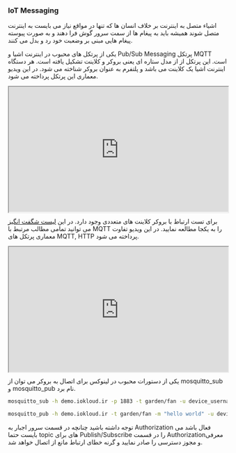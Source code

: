 ### IoT Messaging
اشیاء متصل به اینترنت بر خلاف انسان ها که تنها در مواقع نیاز می بایست به اینترنت متصل شوند همیشه باید به پیغام ها از سمت سرور گوش فرا دهند و به صورت پیوسته پیغام هایی مبنی بر وضعبت خود رد و بدل می کنند.

یکی از پرتکل های محبوب در اینترنت اشیا و Pub/Sub Messaging پرتکل MQTT است. این پرتکل از از مدل ستاره ای یعنی بروکر و کلاینت تشکیل یافته است. هر دستگاه اینترنت اشیا یک کلاینت می باشد و پلتفرم به عنوان بروکر شناخته می شود. در این ویدیو معماری این پرتکل پرداخته می شود.

<style>.h_iframe-aparat_embed_frame{position:relative;}.h_iframe-aparat_embed_frame .ratio{display:block;width:100%;height:auto;}.h_iframe-aparat_embed_frame iframe{position:absolute;top:0;left:0;width:100%;height:100%;}</style><div class="h_iframe-aparat_embed_frame"><span style="display: block;padding-top: 57%"></span><iframe src="https://www.aparat.com/video/video/embed/videohash/3x26G/vt/frame?recom=none" allowFullScreen="true" webkitallowfullscreen="true" mozallowfullscreen="true"></iframe></div>


برای تست ارتباط با بروکر کلاینت های متعددی وجود دارد. در این [لیست شگفت انگیز](https://github.com/hobbyquaker/awesome-mqtt) می توانید تمامی مطالب مرتبط با MQTT را به یکجا مطالعه نمایید.
در این ویدیو تفاوت معماری پرتکل های MQTT, HTTP پرداخته می شود.

<style>.h_iframe-aparat_embed_frame{position:relative;}.h_iframe-aparat_embed_frame .ratio{display:block;width:100%;height:auto;}.h_iframe-aparat_embed_frame iframe{position:absolute;top:0;left:0;width:100%;height:100%;}</style><div class="h_iframe-aparat_embed_frame"><span style="display: block;padding-top: 57%"></span><iframe src="https://www.aparat.com/video/video/embed/videohash/wyREM/vt/frame?recom=none" allowFullScreen="true" webkitallowfullscreen="true" mozallowfullscreen="true"></iframe></div>


یکی از دستورات محبوب در لینوکس برای اتصال به بروکر می توان از mosquitto_sub و mosquitto_pub نام برد.

```bash
mosquitto_sub -h demo.iokloud.ir -p 1883 -t garden/fan -u device_username -P device_password

mosquitto_pub -h demo.iokloud.ir -t garden/fan -m "hello world" -u device_username -P device_password
```
توجه داشته باشید چنانچه در قسمت سرور اجبار به Authorization فعال باشد می بایست حتما topic های برای Publish/Subscribe را در قسمت Authorizationمعرفی و مجوز دسترسی را صادر نمایید و گرنه خطای ارتباط مانع از اتصال خواهد شد.

